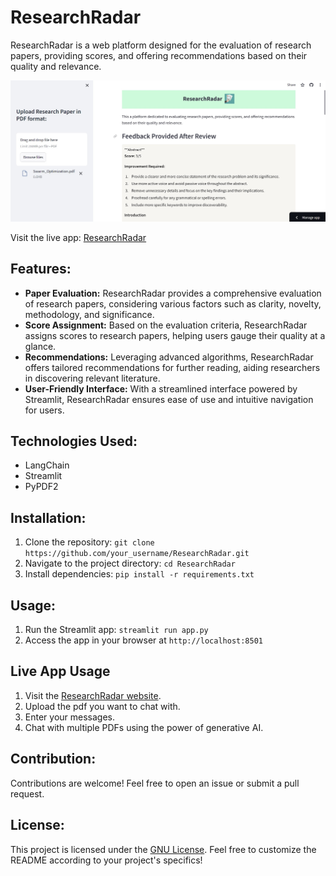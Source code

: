 # ResearchRadar

ResearchRadar is a web platform designed for the evaluation of research papers, providing scores, and offering recommendations based on their quality and relevance.

![ResearchRadar Screenshot](./venv/Screenshot_1.jpg)

Visit the live app: [ResearchRadar](https://talk2pdf-sd.streamlit.app/)

## Features:
- **Paper Evaluation:** ResearchRadar provides a comprehensive evaluation of research papers, considering various factors such as clarity, novelty, methodology, and significance.
- **Score Assignment:** Based on the evaluation criteria, ResearchRadar assigns scores to research papers, helping users gauge their quality at a glance.
- **Recommendations:** Leveraging advanced algorithms, ResearchRadar offers tailored recommendations for further reading, aiding researchers in discovering relevant literature.
- **User-Friendly Interface:** With a streamlined interface powered by Streamlit, ResearchRadar ensures ease of use and intuitive navigation for users.

## Technologies Used:
- LangChain
- Streamlit
- PyPDF2

## Installation:
1. Clone the repository: `git clone https://github.com/your_username/ResearchRadar.git`
2. Navigate to the project directory: `cd ResearchRadar`
3. Install dependencies: `pip install -r requirements.txt`

## Usage:
1. Run the Streamlit app: `streamlit run app.py`
2. Access the app in your browser at `http://localhost:8501`

## Live App Usage

1. Visit the [ResearchRadar website](https://talk2pdf-sd.streamlit.app/).
2. Upload the pdf you want to chat with.
3. Enter your messages.
4. Chat with multiple PDFs using the power of generative AI.

## Contribution:
Contributions are welcome! Feel free to open an issue or submit a pull request.

## License:
This project is licensed under the [GNU License](LICENSE).
Feel free to customize the README according to your project's specifics!

